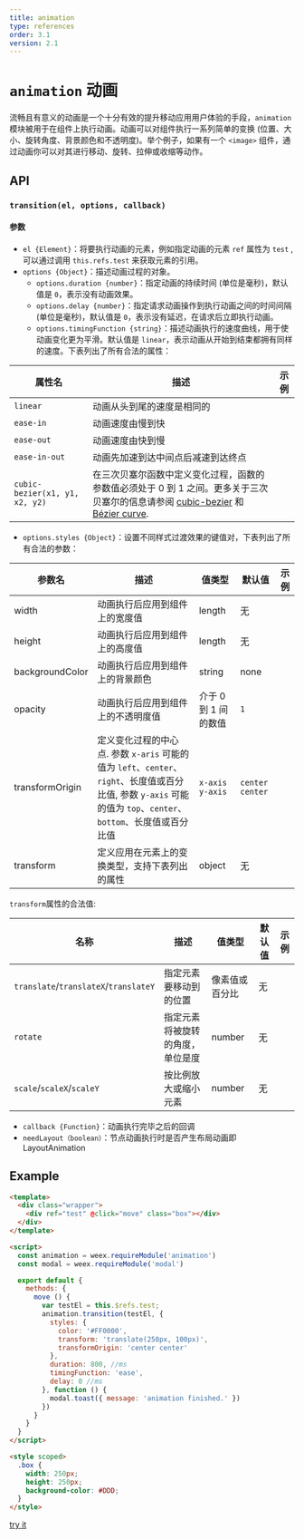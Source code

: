 ```yaml
---
title: animation
type: references
order: 3.1
version: 2.1
---
```


# `animation` 动画

流畅且有意义的动画是一个十分有效的提升移动应用用户体验的手段，`animation` 模块被用于在组件上执行动画。动画可以对组件执行一系列简单的变换 (位置、大小、旋转角度、背景颜色和不透明度)。举个例子，如果有一个 `<image>` 组件，通过动画你可以对其进行移动、旋转、拉伸或收缩等动作。

## API

### `transition(el, options, callback)`

#### 参数

* `el {Element}`：将要执行动画的元素，例如指定动画的元素 `ref` 属性为 `test` , 可以通过调用 `this.refs.test` 来获取元素的引用。
* `options {Object}`：描述动画过程的对象。
  * `options.duration {number}`：指定动画的持续时间 (单位是毫秒)，默认值是 `0`，表示没有动画效果。
  * `options.delay {number}`：指定请求动画操作到执行动画之间的时间间隔 (单位是毫秒)，默认值是 `0`，表示没有延迟，在请求后立即执行动画。
  * `options.timingFunction {string}`：描述动画执行的速度曲线，用于使动画变化更为平滑。默认值是 `linear`，表示动画从开始到结束都拥有同样的速度。下表列出了所有合法的属性：

| 属性名                            | 描述                                       | 示例   |
| ------------------------------ | ---------------------------------------- | ---- |
| `linear`                       | 动画从头到尾的速度是相同的                            |      |
| `ease-in`                      | 动画速度由慢到快                                 |      |
| `ease-out`                     | 动画速度由快到慢                                 |      |
| `ease-in-out`                  | 动画先加速到达中间点后减速到达终点                        |      |
| `cubic-bezier(x1, y1, x2, y2)` | 在三次贝塞尔函数中定义变化过程，函数的参数值必须处于 0 到 1 之间。更多关于三次贝塞尔的信息请参阅 [cubic-bezier](http://cubic-bezier.com/) 和 [Bézier curve](https://en.wikipedia.org/wiki/B%C3%A9zier_curve). |      |

* `options.styles {Object}`：设置不同样式过渡效果的键值对，下表列出了所有合法的参数：

| 参数名             | 描述                                       | 值类型             | 默认值             | 示例   |
| --------------- | ---------------------------------------- | --------------- | --------------- | ---- |
| width           | 动画执行后应用到组件上的宽度值                          | length          | 无               |      |
| height          | 动画执行后应用到组件上的高度值                          | length          | 无               |      |
| backgroundColor | 动画执行后应用到组件上的背景颜色                         | string          | none            |      |
| opacity         | 动画执行后应用到组件上的不透明度值                        | 介于 0 到 1 间的数值   | `1`             |      |
| transformOrigin | 定义变化过程的中心点. 参数 `x-aris` 可能的值为 `left`、`center`、`right`、长度值或百分比值, 参数 `y-axis` 可能的值为 `top`、`center`、`bottom`、长度值或百分比值 | `x-axis y-axis` | `center center` |      |
| transform       | 定义应用在元素上的变换类型，支持下表列出的属性                  | object          | 无               |      |

`transform`属性的合法值:

| 名称                                    | 描述               | 值类型     | 默认值  | 示例   |
| ------------------------------------- | ---------------- | ------- | ---- | ---- |
| `translate`/`translateX`/`translateY` | 指定元素要移动到的位置      | 像素值或百分比 | 无    |      |
| `rotate`                              | 指定元素将被旋转的角度，单位是度 | number  | 无    |      |
| `scale`/`scaleX`/`scaleY`             | 按比例放大或缩小元素       | number  | 无    |      |

* `callback {Function}`：动画执行完毕之后的回调
* `needLayout（boolean）`：节点动画执行时是否产生布局动画即LayoutAnimation

## Example

```html
<template>
  <div class="wrapper">
    <div ref="test" @click="move" class="box"></div>
  </div>
</template>

<script>
  const animation = weex.requireModule('animation')
  const modal = weex.requireModule('modal')

  export default {
    methods: {
      move () {
        var testEl = this.$refs.test;
        animation.transition(testEl, {
          styles: {
            color: '#FF0000',
            transform: 'translate(250px, 100px)',
            transformOrigin: 'center center'
          },
          duration: 800, //ms
          timingFunction: 'ease',
          delay: 0 //ms
        }, function () {
          modal.toast({ message: 'animation finished.' })
        })
      }
    }
  }
</script>

<style scoped>
  .box {
    width: 250px;
    height: 250px;
    background-color: #DDD;
  }
</style>
```

[try it](http://dotwe.org/vue/2d1b61bef061448c1a5a13eac9624410)

